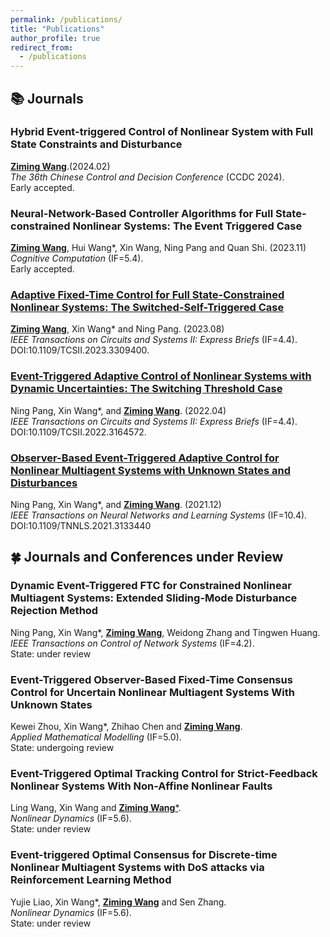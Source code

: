 ```yaml
---
permalink: /publications/
title: "Publications"
author_profile: true
redirect_from: 
  - /publications
---
```



## 📚 Journals
### Hybrid Event-triggered Control of Nonlinear System with Full State Constraints and Disturbance
<ins>**Ziming Wang**</ins>.(2024.02)  
*The 36th Chinese Control and Decision Conference* (CCDC 2024).  
Early accepted.

### Neural-Network-Based Controller Algorithms for Full State-constrained Nonlinear Systems: The Event Triggered Case
<ins>**Ziming Wang**</ins>, Hui Wang\*, Xin Wang, Ning Pang and Quan Shi. (2023.11)  
*Cognitive Computation* (IF=5.4).  
Early accepted.  

### [Adaptive Fixed-Time Control for Full State-Constrained Nonlinear Systems: The Switched-Self-Triggered Case](https://ieeexplore.ieee.org/document/10233088)  
<ins>**Ziming Wang**</ins>, Xin Wang\* and Ning Pang. (2023.08)  
*IEEE Transactions on Circuits and Systems II: Express Briefs* (IF=4.4).  
DOI:10.1109/TCSII.2023.3309400.

### [Event-Triggered Adaptive Control of Nonlinear Systems with Dynamic Uncertainties: The Switching Threshold Case](https://ieeexplore.ieee.org/document/9748882)  
Ning Pang, Xin Wang\*, and <ins>**Ziming Wang**</ins>. (2022.04)   
*IEEE Transactions on Circuits and Systems II: Express Briefs* (IF=4.4).  
DOI:10.1109/TCSII.2022.3164572.

### [Observer-Based Event-Triggered Adaptive Control for Nonlinear Multiagent Systems with Unknown States and Disturbances](https://ieeexplore.ieee.org/document/9662272)  
Ning Pang, Xin Wang\*, and <ins>**Ziming Wang**</ins>. (2021.12)  
*IEEE Transactions on Neural Networks and Learning Systems* (IF=10.4).  
DOI:10.1109/TNNLS.2021.3133440

## 🍀 Journals and Conferences under Review
### Dynamic Event-Triggered FTC for Constrained Nonlinear Multiagent Systems: Extended Sliding-Mode Disturbance Rejection Method
Ning Pang, Xin Wang\*, <ins>**Ziming Wang**</ins>, Weidong Zhang and Tingwen Huang.  
*IEEE Transactions on Control of Network Systems* (IF=4.2).  
State: under review

### Event-Triggered Observer-Based Fixed-Time Consensus Control for Uncertain Nonlinear Multiagent Systems With Unknown States
Kewei Zhou, Xin Wang\*, Zhihao Chen and <ins>**Ziming Wang**</ins>.  
*Applied Mathematical Modelling* (IF=5.0).  
State: undergoing review

### Event-Triggered Optimal Tracking Control for Strict-Feedback Nonlinear Systems With Non-Affine Nonlinear Faults
Ling Wang, Xin Wang and <ins>**Ziming Wang**\*</ins>.  
*Nonlinear Dynamics* (IF=5.6).  
State: under review

### Event-triggered Optimal Consensus for Discrete-time Nonlinear Multiagent Systems with DoS attacks via Reinforcement Learning Method
Yujie Liao, Xin Wang\*, <ins>**Ziming Wang**</ins> and Sen Zhang.  
*Nonlinear Dynamics* (IF=5.6).  
State: under review

